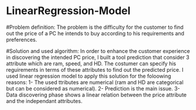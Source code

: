 # LinearRegression-Model
#Problem definition:
The problem is the difficulty for the customer to find out the price of a PC he intends to buy according to his requirements and preferences.

#Solution and used algorithm:
In order to enhance the customer experience in discovering the intended PC price, I built a tool prediction that consider 3 attribute which are ram, speed, and HD. The costumer can specify
his reguirements in terms of these attributes to find out the predicted price.
I used linear regression model to apply this solution for the foloowing reasons:
1- The used ttributes are numerical (ram and HD are categorical but can be considered as numerical).
2- Prediction is the main issue.
3- Data discovering phase shows a linear relation between the price attribute and the independant attributes.

